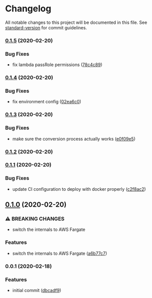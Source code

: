 # Changelog

All notable changes to this project will be documented in this file. See [standard-version](https://github.com/conventional-changelog/standard-version) for commit guidelines.

### [0.1.5](https://github.com/sammarks/cloudformation-webm-mp4/compare/v0.1.4...v0.1.5) (2020-02-20)


### Bug Fixes

* fix lambda passRole permissions ([78c4c89](https://github.com/sammarks/cloudformation-webm-mp4/commit/78c4c89bfe765fc0691ec65257ea7d345d28d314))

### [0.1.4](https://github.com/sammarks/cloudformation-webm-mp4/compare/v0.1.3...v0.1.4) (2020-02-20)


### Bug Fixes

* fix environment config ([02ea6c0](https://github.com/sammarks/cloudformation-webm-mp4/commit/02ea6c0eab1d8b97ebf6af29909535d9f821a544))

### [0.1.3](https://github.com/sammarks/cloudformation-webm-mp4/compare/v0.1.2...v0.1.3) (2020-02-20)


### Bug Fixes

* make sure the conversion process actually works ([e0f09e5](https://github.com/sammarks/cloudformation-webm-mp4/commit/e0f09e5af3b870c451b6b9c7b5a0adbfec8350fe))

### [0.1.2](https://github.com/sammarks/cloudformation-webm-mp4/compare/v0.1.1...v0.1.2) (2020-02-20)

### [0.1.1](https://github.com/sammarks/cloudformation-webm-mp4/compare/v0.1.0...v0.1.1) (2020-02-20)


### Bug Fixes

* update CI configuration to deploy with docker properly ([c2f8ac2](https://github.com/sammarks/cloudformation-webm-mp4/commit/c2f8ac204af65651ca20df5a3b1bb6d16275d528))

## [0.1.0](https://github.com/sammarks/cloudformation-webm-mp4/compare/v0.0.1...v0.1.0) (2020-02-20)


### ⚠ BREAKING CHANGES

* switch the internals to AWS Fargate

### Features

* switch the internals to AWS Fargate ([a6b77c7](https://github.com/sammarks/cloudformation-webm-mp4/commit/a6b77c732d2a079627b03453199ed173d4849c5e))

### 0.0.1 (2020-02-18)


### Features

* initial commit ([dbcadf9](https://github.com/sammarks/cloudformation-webm-mp4/commit/dbcadf9a18e9392e0af40d3083c714e340572db9))
